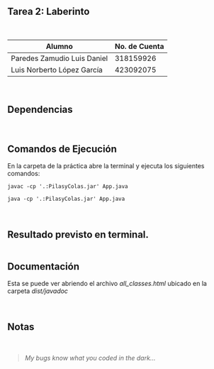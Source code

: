 ## Tarea 2: Laberinto

<br>

| Alumno                      | No. de Cuenta |
| --------------------------- | ------------- |
| Paredes Zamudio Luis Daniel | 318159926     |
| Luis Norberto López García  | 423092075     |

<br>

## Dependencias

<br>

## Comandos de Ejecución

En la carpeta de la práctica abre la terminal y ejecuta los siguientes comandos: 

```
javac -cp '.:PilasyColas.jar' App.java    

java -cp '.:PilasyColas.jar' App.java

```
<br>

## Resultado previsto en terminal.
    
```

```

## Documentación

Esta se puede ver abriendo el archivo _all_classes.html_ ubicado en la carpeta _dist/javadoc_

<br>

## Notas


<br>

> _My bugs know what you coded in the dark..._

